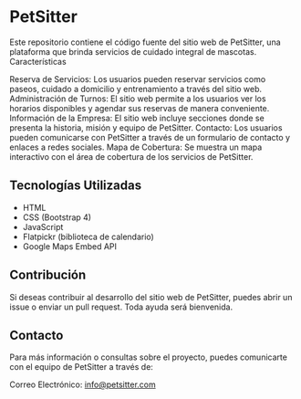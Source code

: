 # PetSitter

Este repositorio contiene el código fuente del sitio web de PetSitter, una plataforma que brinda servicios de cuidado integral de mascotas.
Características

Reserva de Servicios: Los usuarios pueden reservar servicios como paseos, cuidado a domicilio y entrenamiento a través del sitio web.
Administración de Turnos: El sitio web permite a los usuarios ver los horarios disponibles y agendar sus reservas de manera conveniente.
Información de la Empresa: El sitio web incluye secciones donde se presenta la historia, misión y equipo de PetSitter.
Contacto: Los usuarios pueden comunicarse con PetSitter a través de un formulario de contacto y enlaces a redes sociales.
Mapa de Cobertura: Se muestra un mapa interactivo con el área de cobertura de los servicios de PetSitter.

## Tecnologías Utilizadas

* HTML
* CSS (Bootstrap 4)
* JavaScript
* Flatpickr (biblioteca de calendario)
* Google Maps Embed API

## Contribución
Si deseas contribuir al desarrollo del sitio web de PetSitter, puedes abrir un issue o enviar un pull request. Toda ayuda será bienvenida.

## Contacto
Para más información o consultas sobre el proyecto, puedes comunicarte con el equipo de PetSitter a través de:

Correo Electrónico: info@petsitter.com
